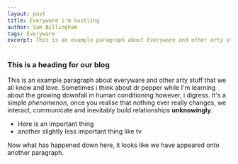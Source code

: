 ```yaml
---
layout: post
title: Everyware i'm hustling
author: Sam Billingham
tags: Everyware
excerpt: This is an example paragraph about Everyware and other arty stuff that we all know and love. Everyone is going to write blog posts and stuff just like this
---
```


### This is a heading for our blog

This is an example paragraph about everyware and other arty stuff that we all know and love. Sometimes i think about dr pepper while I'm learning about the growing downfall in human conditioning however, i digress. It's a simple *phenomenon*, once you realise that nothing ever really changes, we interact, communicate and inevitably build relationships **unknowingly**. 

- Here is an important thing
- another slightly less important thing like tv

Now what has happened down here, it looks like we have appeared onto another paragraph. 